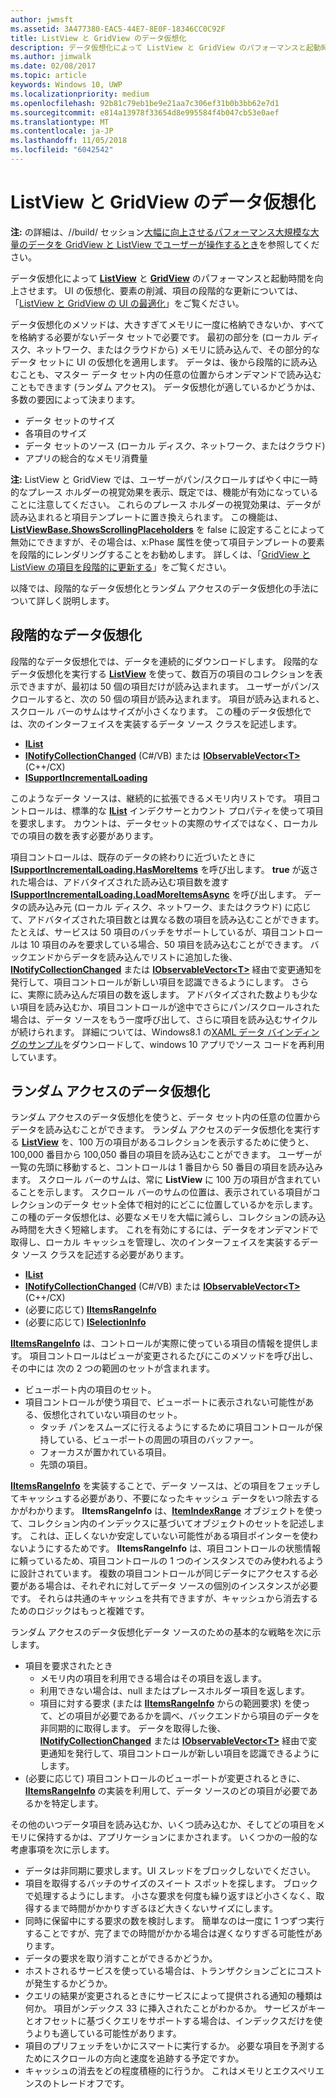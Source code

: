 ```yaml
---
author: jwmsft
ms.assetid: 3A477380-EAC5-44E7-8E0F-18346CC0C92F
title: ListView と GridView のデータ仮想化
description: データ仮想化によって ListView と GridView のパフォーマンスと起動時間を向上させます。
ms.author: jimwalk
ms.date: 02/08/2017
ms.topic: article
keywords: Windows 10, UWP
ms.localizationpriority: medium
ms.openlocfilehash: 92b81c79eb1be9e21aa7c306ef31b0b3bb62e7d1
ms.sourcegitcommit: e814a13978f33654d8e995584f4b047cb53e0aef
ms.translationtype: MT
ms.contentlocale: ja-JP
ms.lasthandoff: 11/05/2018
ms.locfileid: "6042542"
---
```

# <a name="listview-and-gridview-data-virtualization"></a>ListView と GridView のデータ仮想化


**注:** の詳細は、//build/ セッション[大幅に向上させるパフォーマンス大規模な大量のデータを GridView と ListView でユーザーが操作するとき](https://channel9.msdn.com/Events/Build/2013/3-158)を参照してください。

データ仮想化によって [**ListView**](https://msdn.microsoft.com/library/windows/apps/BR242878) と [**GridView**](https://msdn.microsoft.com/library/windows/apps/BR242705) のパフォーマンスと起動時間を向上させます。 UI の仮想化、要素の削減、項目の段階的な更新については、「[ListView と GridView の UI の最適化](optimize-gridview-and-listview.md)」をご覧ください。

データ仮想化のメソッドは、大きすぎてメモリに一度に格納できないか、すべてを格納する必要がないデータ セットで必要です。 最初の部分を (ローカル ディスク、ネットワーク、またはクラウドから) メモリに読み込んで、その部分的なデータ セットに UI の仮想化を適用します。 データは、後から段階的に読み込むことも、マスター データ セット内の任意の位置からオンデマンドで読み込むこともできます (ランダム アクセス)。 データ仮想化が適しているかどうかは、多数の要因によって決まります。

-   データ セットのサイズ
-   各項目のサイズ
-   データ セットのソース (ローカル ディスク、ネットワーク、またはクラウド)
-   アプリの総合的なメモリ消費量

**注:** ListView と GridView では、ユーザーがパン/スクロールすばやく中に一時的なプレース ホルダーの視覚効果を表示、既定では、機能が有効になっていることに注意してください。 これらのプレース ホルダーの視覚効果は、データが読み込まれると項目テンプレートに置き換えられます。 この機能は、[**ListViewBase.ShowsScrollingPlaceholders**](https://msdn.microsoft.com/library/windows/apps/windows.ui.xaml.controls.listviewbase.showsscrollingplaceholders) を false に設定することによって無効にできますが、その場合は、x:Phase 属性を使って項目テンプレートの要素を段階的にレンダリングすることをお勧めします。 詳しくは、「[GridView と ListView の項目を段階的に更新する](optimize-gridview-and-listview.md#update-items-incrementally)」をご覧ください。

以降では、段階的なデータ仮想化とランダム アクセスのデータ仮想化の手法について詳しく説明します。

## <a name="incremental-data-virtualization"></a>段階的なデータ仮想化

段階的なデータ仮想化では、データを連続的にダウンロードします。 段階的なデータ仮想化を実行する [**ListView**](https://msdn.microsoft.com/library/windows/apps/BR242878) を使って、数百万の項目のコレクションを表示できますが、最初は 50 個の項目だけが読み込まれます。 ユーザーがパン/スクロールすると、次の 50 個の項目が読み込まれます。 項目が読み込まれると、スクロール バーのサムはサイズが小さくなります。 この種のデータ仮想化では、次のインターフェイスを実装するデータ ソース クラスを記述します。

-   [**IList**](https://msdn.microsoft.com/library/windows/apps/xaml/system.collections.ilist.aspx)
-   [**INotifyCollectionChanged**](https://msdn.microsoft.com/library/windows/apps/xaml/system.collections.specialized.inotifycollectionchanged.aspx) (C#/VB) または [**IObservableVector&lt;T&gt;**](https://msdn.microsoft.com/library/windows/apps/BR226052) (C++/CX)
-   [**ISupportIncrementalLoading**](https://msdn.microsoft.com/library/windows/apps/Hh701916)

このようなデータ ソースは、継続的に拡張できるメモリ内リストです。 項目コントロールは、標準的な [**IList**](https://msdn.microsoft.com/library/windows/apps/xaml/system.collections.ilist.aspx) インデクサーとカウント プロパティを使って項目を要求します。 カウントは、データセットの実際のサイズではなく、ローカルでの項目の数を表す必要があります。

項目コントロールは、既存のデータの終わりに近づいたときに [**ISupportIncrementalLoading.HasMoreItems**](https://msdn.microsoft.com/library/windows/apps/windows.ui.xaml.data.isupportincrementalloading.hasmoreitems) を呼び出します。 **true** が返された場合は、アドバタイズされた読み込む項目数を渡す [**ISupportIncrementalLoading.LoadMoreItemsAsync**](https://msdn.microsoft.com/library/windows/apps/windows.ui.xaml.data.isupportincrementalloading.loadmoreitemsasync) を呼び出します。 データの読み込み元 (ローカル ディスク、ネットワーク、またはクラウド) に応じて、アドバタイズされた項目数とは異なる数の項目を読み込むことができます。 たとえば、サービスは 50 項目のバッチをサポートしているが、項目コントロールは 10 項目のみを要求している場合、50 項目を読み込むことができます。 バックエンドからデータを読み込んでリストに追加した後、[**INotifyCollectionChanged**](https://msdn.microsoft.com/library/windows/apps/xaml/system.collections.specialized.inotifycollectionchanged.aspx) または [**IObservableVector&lt;T&gt;**](https://msdn.microsoft.com/library/windows/apps/BR226052) 経由で変更通知を発行して、項目コントロールが新しい項目を認識できるようにします。 さらに、実際に読み込んだ項目の数を返します。 アドバタイズされた数よりも少ない項目を読み込むか、項目コントロールが途中でさらにパン/スクロールされた場合は、データ ソースをもう一度呼び出して、さらに項目を読み込むサイクルが続けられます。 詳細については、Windows8.1 の[XAML データ バインディングのサンプル](https://code.msdn.microsoft.com/windowsapps/Data-Binding-7b1d67b5)をダウンロードして、windows 10 アプリでソース コードを再利用しています。

## <a name="random-access-data-virtualization"></a>ランダム アクセスのデータ仮想化

ランダム アクセスのデータ仮想化を使うと、データ セット内の任意の位置からデータを読み込むことができます。 ランダム アクセスのデータ仮想化を実行する [**ListView**](https://msdn.microsoft.com/library/windows/apps/BR242878) を、100 万の項目があるコレクションを表示するために使うと、100,000 番目から 100,050 番目の項目を読み込むことができます。 ユーザーが一覧の先頭に移動すると、コントロールは 1 番目から 50 番目の項目を読み込みます。 スクロール バーのサムは、常に **ListView** に 100 万の項目が含まれていることを示します。 スクロール バーのサムの位置は、表示されている項目がコレクションのデータ セット全体で相対的にどこに位置しているかを示します。 この種のデータ仮想化は、必要なメモリを大幅に減らし、コレクションの読み込み時間を大きく短縮します。 これを有効にするには、データをオンデマンドで取得し、ローカル キャッシュを管理し、次のインターフェイスを実装するデータ ソース クラスを記述する必要があります。

-   [**IList**](https://msdn.microsoft.com/library/windows/apps/xaml/system.collections.ilist.aspx)
-   [**INotifyCollectionChanged**](https://msdn.microsoft.com/library/windows/apps/xaml/system.collections.specialized.inotifycollectionchanged.aspx) (C#/VB) または [**IObservableVector&lt;T&gt;**](https://msdn.microsoft.com/library/windows/apps/BR226052) (C++/CX)
-   (必要に応じて) [**IItemsRangeInfo**](https://msdn.microsoft.com/library/windows/apps/Dn877070)
-   (必要に応じて) [**ISelectionInfo**](https://msdn.microsoft.com/library/windows/apps/Dn877074)

[**IItemsRangeInfo**](https://msdn.microsoft.com/library/windows/apps/Dn877070) は、コントロールが実際に使っている項目の情報を提供します。 項目コントロールはビューが変更されるたびにこのメソッドを呼び出し、その中には 次の 2 つの範囲のセットが含まれます。

-   ビューポート内の項目のセット。
-   項目コントロールが使う項目で、ビューポートに表示されない可能性がある、仮想化されていない項目のセット。
    -   タッチ パンをスムーズに行えるようにするために項目コントロールが保持している、ビューポートの周囲の項目のバッファー。
    -   フォーカスが置かれている項目。
    -   先頭の項目。

[**IItemsRangeInfo**](https://msdn.microsoft.com/library/windows/apps/Dn877070) を実装することで、データ ソースは、どの項目をフェッチしてキャッシュする必要があり、不要になったキャッシュ データをいつ除去するかがわかります。 **IItemsRangeInfo** は、[**ItemIndexRange**](https://msdn.microsoft.com/library/windows/apps/Dn877081) オブジェクトを使って、コレクション内のインデックスに基づいてオブジェクトのセットを記述します。 これは、正しくないか安定していない可能性がある項目ポインターを使わないようにするためです。 **IItemsRangeInfo** は、項目コントロールの状態情報に頼っているため、項目コントロールの 1 つのインスタンスでのみ使われるように設計されています。 複数の項目コントロールが同じデータにアクセスする必要がある場合は、それぞれに対してデータ ソースの個別のインスタンスが必要です。 それらは共通のキャッシュを共有できますが、キャッシュから消去するためのロジックはもっと複雑です。

ランダム アクセスのデータ仮想化データ ソースのための基本的な戦略を次に示します。

-   項目を要求されたとき
    -   メモリ内の項目を利用できる場合はその項目を返します。
    -   利用できない場合は、null またはプレースホルダー項目を返します。
    -   項目に対する要求 (または [**IItemsRangeInfo**](https://msdn.microsoft.com/library/windows/apps/Dn877070) からの範囲要求) を使って、どの項目が必要であるかを調べ、バックエンドから項目のデータを非同期的に取得します。 データを取得した後、[**INotifyCollectionChanged**](https://msdn.microsoft.com/library/windows/apps/xaml/system.collections.specialized.inotifycollectionchanged.aspx) または [**IObservableVector&lt;T&gt;**](https://msdn.microsoft.com/library/windows/apps/BR226052) 経由で変更通知を発行して、項目コントロールが新しい項目を認識できるようにします。
-   (必要に応じて) 項目コントロールのビューポートが変更されるときに、[**IItemsRangeInfo**](https://msdn.microsoft.com/library/windows/apps/Dn877070) の実装を利用して、データ ソースのどの項目が必要であるかを特定します。

その他のいつデータ項目を読み込むか、いくつ読み込むか、そしてどの項目をメモリに保持するかは、アプリケーションにまかされます。 いくつかの一般的な考慮事項を次に示します。

-   データは非同期に要求します。UI スレッドをブロックしないでください。
-   項目を取得するバッチのサイズのスイート スポットを探します。 ブロックで処理するようにします。 小さな要求を何度も繰り返すほど小さくなく、取得するまで時間がかかりすぎるほど大きくないサイズにします。
-   同時に保留中にする要求の数を検討します。 簡単なのは一度に 1 つずつ実行することですが、完了までの時間がかかる場合は遅くなりすぎる可能性があります。
-   データの要求を取り消すことができるかどうか。
-   ホストされるサービスを使っている場合は、トランザクションごとにコストが発生するかどうか。
-   クエリの結果が変更されるときにサービスによって提供される通知の種類は何か。 項目がンデックス 33 に挿入されたことがわかるか。 サービスがキーとオフセットに基づくクエリをサポートする場合は、インデックスだけを使うよりも適している可能性があります。
-   項目のプリフェッチをいかにスマートに実行するか。 必要な項目を予測するためにスクロールの方向と速度を追跡する予定ですか。
-   キャッシュの消去をどの程度積極的に行うか。 これはメモリとエクスペリエンスのトレードオフです。




